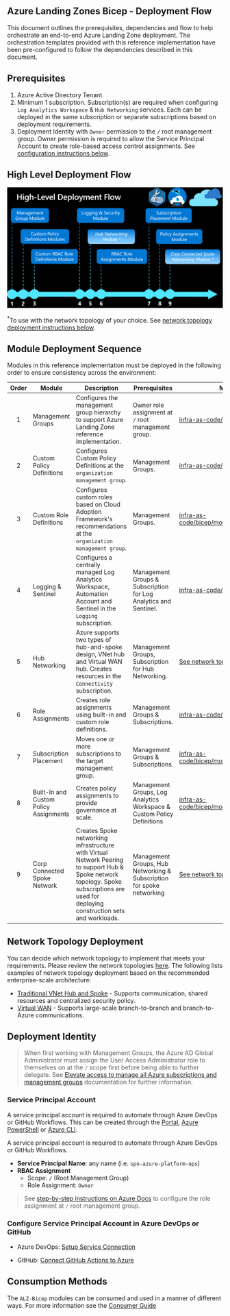 <!-- markdownlint-disable -->
## Azure Landing Zones Bicep - Deployment Flow
<!-- markdownlint-restore -->

This document outlines the prerequisites, dependencies and flow to help orchestrate an end-to-end Azure Landing Zone deployment.  The orchestration templates provided with this reference implementation have been pre-configured to follow the dependencies described in this document.

## Prerequisites

1. Azure Active Directory Tenant.
2. Minimum 1 subscription.  Subscription(s) are required when configuring `Log Analytics Workspace` & `Hub Networking` services.  Each can be deployed in the same subscription or separate subscriptions based on deployment requirements.
3. Deployment Identity with `Owner` permission to the `/` root management group.  Owner permission is required to allow the Service Principal Account to create role-based access control assignments.  See [configuration instructions below](#deployment-identity).

## High Level Deployment Flow

![High Level Deployment Flow](media/high-level-deployment-flow.png)

<sup>*</sup>To use with the network topology of your choice. See [network topology deployment instructions below](#network-topology-deployment).

## Module Deployment Sequence

Modules in this reference implementation must be deployed in the following order to ensure consistency across the environment:

| Order | Module                                 | Description                                                                                                                                                                                | Prerequisites                                                          | Module Documentation                                                                                                                                                  |
| :---: | -------------------------------------- | ------------------------------------------------------------------------------------------------------------------------------------------------------------------------------------------ | ---------------------------------------------------------------------- | --------------------------------------------------------------------------------------------------------------------------------------------------------------------- |
|   1   | Management Groups                      | Configures the management group hierarchy to support Azure Landing Zone reference implementation.                                                                                          | Owner role assignment at `/` root management group.                    | [infra-as-code/bicep/modules/managementGroups](https://github.com/Azure/ALZ-Bicep/tree/main/infra-as-code/bicep/modules/managementGroups)                             |
|   2   | Custom Policy Definitions              | Configures Custom Policy Definitions at the `organization management group`.                                                                                                               | Management Groups.                                                     | [infra-as-code/bicep/modules/policy/definitions](https://github.com/Azure/ALZ-Bicep/tree/main/infra-as-code/bicep/modules/policy/definitions)                         |
|   3   | Custom Role Definitions                | Configures custom roles based on Cloud Adoption Framework's recommendations at the `organization management group`.                                                                        | Management Groups.                                                     | [infra-as-code/bicep/modules/customRoleDefinitions](https://github.com/Azure/ALZ-Bicep/tree/main/infra-as-code/bicep/modules/customRoleDefinitions)                   |
|   4   | Logging & Sentinel                     | Configures a centrally managed Log Analytics Workspace, Automation Account and Sentinel in the `Logging` subscription.                                                                     | Management Groups & Subscription for Log Analytics and Sentinel.       | [infra-as-code/bicep/modules/logging](https://github.com/Azure/ALZ-Bicep/tree/main/infra-as-code/bicep/modules/logging)                                               |
|   5   | Hub Networking                         | Azure supports two types of hub-and-spoke design, VNet hub and Virtual WAN hub. Creates resources in the `Connectivity` subscription.                                                      | Management Groups, Subscription for Hub Networking.                    | [See network topology deployment below](#network-topology-deployment)                                   |
|   6   | Role Assignments                       | Creates role assignments using built-in and custom role definitions.                                                                                                                       | Management Groups & Subscriptions.                                     | [infra-as-code/bicep/modules/roleAssignments](https://github.com/Azure/ALZ-Bicep/tree/main/infra-as-code/bicep/modules/roleAssignments)                               |
|   7   | Subscription Placement                 | Moves one or more subscriptions to the target management group.                                                                                                                            | Management Groups & Subscriptions.                                     | [infra-as-code/bicep/modules/subscriptionPlacement](https://github.com/Azure/ALZ-Bicep/tree/main/infra-as-code/bicep/modules/subscriptionPlacement)                   |
|   8   | Built-In and Custom Policy Assignments | Creates policy assignments to provide governance at scale.                                                                                                                                 | Management Groups, Log Analytics Workspace & Custom Policy Definitions | [infra-as-code/bicep/modules/policy/assignments/alzDefaults](https://github.com/Azure/ALZ-Bicep/tree/main/infra-as-code/bicep/modules/policy/assignments/alzDefaults) |
|   9   | Corp Connected Spoke Network           | Creates Spoke networking infrastructure with Virtual Network Peering to support Hub & Spoke network topology.  Spoke subscriptions are used for deploying construction sets and workloads. | Management Groups, Hub Networking & Subscription for spoke networking  | [See network topology deployment below](#network-topology-deployment)                               |

## Network Topology Deployment

You can decide which network topology to implement that meets your requirements. Please review the network topologies [here](https://docs.microsoft.com/azure/cloud-adoption-framework/ready/azure-best-practices/define-an-azure-network-topology). The following lists examples of network topology deployment based on the recommended enterprise-scale architecture:

- [Traditional VNet Hub and Spoke](https://github.com/Azure/ALZ-Bicep/wiki/DeploymentFlowHS) - Supports communication, shared resources and centralized security policy.
- [Virtual WAN](https://github.com/Azure/ALZ-Bicep/wiki/DeploymentFlowVWAN) - Supports large-scale branch-to-branch and branch-to-Azure communications.

## Deployment Identity

> When first working with Management Groups, the Azure AD Global Administrator must assign the User Access Administrator role to themselves on at the `/` scope first before being able to further delegate. See [Elevate access to manage all Azure subscriptions and management groups](https://docs.microsoft.com/azure/role-based-access-control/elevate-access-global-admin) documentation for further information.

### Service Principal Account

A service principal account is required to automate through Azure DevOps or GitHub Workflows. This can be created through the [Portal](https://docs.microsoft.com/azure/active-directory/develop/howto-create-service-principal-portal), [Azure PowerShell](https://docs.microsoft.com/azure/active-directory/develop/howto-authenticate-service-principal-powershell) or [Azure CLI](https://docs.microsoft.com/cli/azure/create-an-azure-service-principal-azure-cli). 

A service principal account is required to automate through Azure DevOps or GitHub Workflows.

- **Service Principal Name**:  any name (i.e. `spn-azure-platform-ops`)
- **RBAC Assignment**
  - Scope:  `/` (Root Management Group)
  - Role Assignment:  `Owner`

> See [step-by-step instructions on Azure Docs](https://docs.microsoft.com/azure/azure-resource-manager/templates/deploy-to-tenant?tabs=azure-powershell#required-access) to configure the role assignment at `/` root management group.

### Configure Service Principal Account in Azure DevOps or GitHub

- Azure DevOps: [Setup Service Connection](https://docs.microsoft.com/azure/devops/pipelines/library/service-endpoints?view=azure-devops&tabs=yaml)

- GitHub: [Connect GitHub Actions to Azure](https://docs.microsoft.com/azure/developer/github/connect-from-azure)

## Consumption Methods

The `ALZ-Bicep` modules can be consumed and used in a manner of different ways. For more information see the [Consumer Guide](https://github.com/Azure/ALZ-Bicep/wiki/ConsumerGuide)